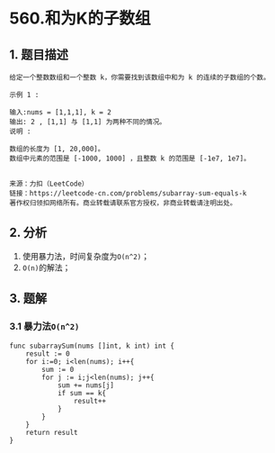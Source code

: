 # 560.和为K的子数组
## 1. 题目描述
```
给定一个整数数组和一个整数 k，你需要找到该数组中和为 k 的连续的子数组的个数。

示例 1 :

输入:nums = [1,1,1], k = 2
输出: 2 , [1,1] 与 [1,1] 为两种不同的情况。
说明 :

数组的长度为 [1, 20,000]。
数组中元素的范围是 [-1000, 1000] ，且整数 k 的范围是 [-1e7, 1e7]。


来源：力扣（LeetCode）
链接：https://leetcode-cn.com/problems/subarray-sum-equals-k
著作权归领扣网络所有。商业转载请联系官方授权，非商业转载请注明出处。
```

## 2. 分析
1. 使用暴力法，时间复杂度为`O(n^2)`；
2. `O(n)`的解法；

## 3. 题解
### 3.1 暴力法`O(n^2)`
```golang
func subarraySum(nums []int, k int) int {
    result := 0
    for i:=0; i<len(nums); i++{
        sum := 0
        for j := i;j<len(nums); j++{
            sum += nums[j]
            if sum == k{
                result++
            }
        }
    }
    return result
}
```